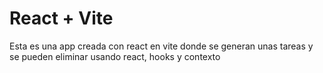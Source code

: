 # React + Vite

Esta es una app creada con react en vite donde se generan unas tareas y se pueden eliminar usando react, hooks y contexto
